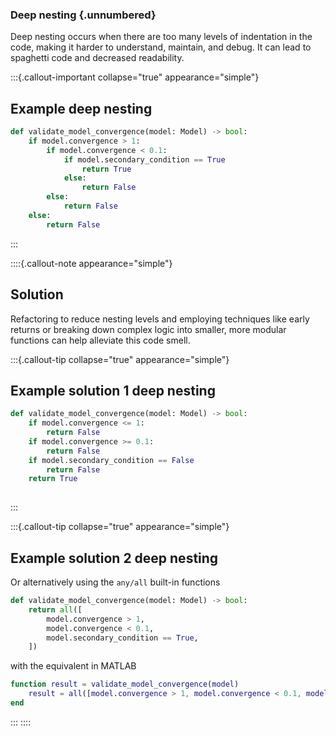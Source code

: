 
### Deep nesting {.unnumbered}
Deep nesting occurs when there are too many levels of indentation in the code, making it harder to understand, maintain, and debug. It can lead to spaghetti code and decreased readability. 

:::{.callout-important collapse="true" appearance="simple"} 
## Example deep nesting
```python
def validate_model_convergence(model: Model) -> bool:
    if model.convergence > 1:
        if model.convergence < 0.1:
            if model.secondary_condition == True
                return True
            else:
                return False
        else:
            return False
    else:
        return False
```
:::


::::{.callout-note appearance="simple"}
## Solution

Refactoring to reduce nesting levels and employing techniques like early returns or breaking down complex logic into smaller, more modular functions can help alleviate this code smell.


:::{.callout-tip collapse="true" appearance="simple"}
## Example solution 1 deep nesting
```python
def validate_model_convergence(model: Model) -> bool:
    if model.convergence <= 1:
        return False
    if model.convergence >= 0.1:
        return False
    if model.secondary_condition == False
        return False
    return True
        
```
:::

:::{.callout-tip collapse="true" appearance="simple"} 
## Example solution 2 deep nesting

Or alternatively using the `any/all` built-in functions
```python
def validate_model_convergence(model: Model) -> bool:
    return all([
        model.convergence > 1,
        model.convergence < 0.1,
        model.secondary_condition == True,
    ])

```

with the equivalent in MATLAB
```matlab 
function result = validate_model_convergence(model)
    result = all([model.convergence > 1, model.convergence < 0.1, model.secondary_condition == true]);
end
```

:::
::::